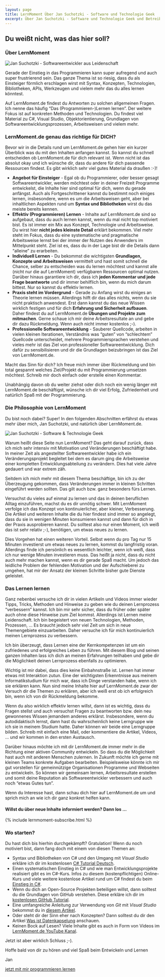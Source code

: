 ```yaml
---
layout: page
title: LernMoment Über Jan Suchotzki - Software und Technologie Geek
excerpt: Über Jan Suchotzki - Software und Technologie Geek und Betreiber von LernMoment
---
```


<section class="about" id="jan-suchotzki">
  <h2>
    Du weißt nicht, was das hier soll?
  </h2>
  <h3>
    Über LernMoment
  </h3>
  <img class="top-img" alt="Jan Suchotzki - Softwareentwickler aus Leidenschaft" src="/assets/images/jan-suchotzki-photo.jpg">

<div markdown="1">

Gerade der Einstieg in das Programmieren kann super aufregend und auch super frustrierend sein. Das ganze Thema ist so riesig, dass du als Einsteiger förmlich erschlagen wirst mit Syntax, Konzepten, Technologien, Bibliotheken, APIs, Werkzeugen und vielem mehr das du alles lernen könntest.

Auf LernMoment.de findest du Antworten zu solchen allgemeinen Fragen. Ich nenne das häufig “Das (Programmieren-)Lernen lernen”. Der weitere Fokus ist auf konkreten Methoden und Technologien. Du findest viel Material zu C#, Visual Studio, Objektorientierung, Grundlagen von Softwareentwicklungsprozessen, Arbeitsweisen und vielem mehr.

### LernMoment.de genau das richtige für DICH?

Bevor wir in die Details rund um LernMoment.de gehen hier ein kurzer Überblick was du mit den Inhalten anfangen kannst. So kannst du schnell entscheiden ob LernMoment.de für dich relevant ist. Wenn nicht ist das absolut okay und ich wünsche dir, dass du andere für dich passende Ressourcen findest. Es gibt wirklich sehr viel gutes Material da draußen :-)!

 - **Angebot für Einsteiger** - Egal ob du Programmierer, oder besser gesagt Softwareentwickler, werden möchtest oder in deiner Freizeit Programme entwickelst, die Inhalte hier sind optimal für dich, wenn du gerade anfängst. Auch als Fortgeschrittener kannst du bestimmt noch einiges lernen, insbesondere, wenn es um die Arbeitsweisen geht, aber bei inhaltlichen Aspekten rund um **Syntax und Bibliotheken** wirst du das meiste bereits kennen.
 - **Effektiv (Programmieren) Lernen** - Inhalte auf LernMoment.de sind so aufgebaut, dass du auch lernen kannst, wenn du mal nicht top motiviert bist. Es ist immer ein Mix aus Konzept, Technologie und Arbeitsweise. Du wirst hier **nicht jedes kleinste Detail** erklärt bekommen. Viel mehr steht im Fokus, dass du eine systematische und pragmatische Arbeitsweise lernst bei der immer der Nutzen des Anwenders im Mittelpunkt steht. Ziel ist es, dass du in der Lage bist dir die Details dann “alleine” zu erarbeiten.
 - **Individuell Lernen** - Du bekommst die wichtigsten **Grundlagen, Konzepte und Arbeitsweisen** vermittelt und hast somit schnell die Chance, selber zu entscheiden was du lernen möchtest und kannst alle (nicht nur die auf LernMoment) verfügbaren Ressourcen optimal nutzen. Darüber hinaus garantiere ich dir, dass ich **jeden Kommentar und jede Frage beantworte** und dir immer behilflich bin, wenn du mich darum bittest. Nur so kannst du effektiv lernen.
 - **Praxis steht im Vordergrund** - Gerade zu Anfang wirst du einiges an Theorie lernen müssen. Allerdings hilft dir das alles nichts, wenn du sie nicht praktisch anwendest. Erst dann kannst du das neue Wissen wirklich festigen und für dich **Erfahrung und Sicherheit aufbauen**. Daher findest du auf LernMoment.de **Übungen und Projekte zum mitmachen**. Gerne schaue ich mir deine Arbeitsresultate an und gebe dir dazu Rückmeldung. Wenn auch nicht immer kostenlos ;-).
 - **Professionelle Softwareentwicklung** - Sauberer Quellcode, arbeiten in vielen kleinen Iterationen, Verständnis was “guten” von “schlechtem” Quellcode unterscheidet, mehrere Programmiersprachen verstehen und vieles mehr ist das Ziel von professioneller Softwareentwicklung. Dich dafür zu sensibilisieren und dir die Grundlagen beizubringen ist das Ziel von LernMoment.de.

Macht das Sinn für dich? Ich freue mich immer über Rückmeldung und bin total gespannt welches Ziel/Projekt du mit Programmierung umsetzen möchtest. Schreib mir doch einfach oder erstelle einen Kommentar.

Unabhängig davon ob du weiter ziehst oder dich noch ein wenig länger mit LernMoment.de beschäftigst, wünsche ich dir viel Erfolg, Zufriedenheit und natürlich Spaß mit der Programmierung.

### Die Philosophie von LernMoment

Du bist noch dabei? Super! In den folgenden Abschnitten erfährst du etwas mehr über mich, Jan Suchotzki, und natürlich über LernMoment.de.

</div>

<img class="float-right-img" alt="Jan Suchotzki - Software & Technologie Geek" src="/assets/images/jan-suchotzki-garten.jpg">

<div markdown="1">

Warum heißt diese Seite nun LernMoment? Das geht darauf zurück, dass ich mich sehr intensiv mit Motivation und Veränderungen beschäftigt habe. In meiner Zeit als angestellter Softwareentwickler habe ich ein Veränderungsprojekt begleitet bei dem es darum ging die Arbeitsweise einer kompletten Entwicklungsabteilung zu verändern. Dies hat viele Jahre gedauert und war extrem zäh.

Seitdem ich mich mehr mit diesem Thema beschäftige, bin ich zu der Überzeugung gekommen, dass Veränderungen immer in kleinen Schritten eingeführt werden sollten. Das gilt auch bzw. ganz besonders fürs Lernen.

Versuchst du vieles auf einmal zu lernen und das in deinen beruflichen Alltag einzuführen, machst du es dir unnötig schwer. Mit LernMoment verfolge ich das Konzept von kontinuierlicher, aber kleiner, Verbesserung. Die Artikel und weiteren Inhalte die du hier findest sind immer so angelegt, dass du sie in wenigen Minuten konsumieren kannst und dann für dich in der Praxis ausprobieren kannst. Du solltest also nur einen Moment, ich weiß das ist sehr relativ ;-), benötigen, um etwas neues zu lernen.

Dies Vorgehen hat einen weiteren Vorteil. Selbst wenn du pro Tag nur 15 Minuten investierst um etwas neues zu lernen, kommst du langfristig voran. Allerdings finde ich persönlich es wesentlich leichter, wenn ich weiß, dass ich nur wenige Minuten investieren muss. Das heißt ja nicht, dass du nicht auch mehr machen kannst, wenn es dir gerade Spaß macht. Um jedoch das leidliche Problem der fehlenden Motivation und der Aufschieberei zu umgehen, hat mir der Ansatz der kleinen Schritte bisher gute Dienste geleistet.

### Das Lernen lernen

Ganz nebenbei versuche ich dir in vielen Artikeln und Videos immer wieder Tipps, Tricks, Methoden und Hinweise zu geben wie du deinen Lernprozess “verbessern” kannst. Ich bin mir sehr sicher, dass du früher oder später auch ohne diese Hinweise zum Ziel kommst. Allerdings ist Lernen meine Leidenschaft. Ich bin begeistert von neuen Technologien, Methoden, Prozessen, … Es braucht jedoch sehr viel Zeit um sich in neue Themengebiete einzuarbeiten. Daher versuche ich für mich kontinuierlich meinen Lernprozess zu verbessern. 

Ich bin überzeugt, dass Lernen eine der Kernkompetenzen ist um ein zufriedenes und erfolgreiches Leben zu führen. Mit diesem Blog und seinen ganzen Inhalten lass ich dich an meinen Erfahrungen teilhaben und gebe dir die Möglichkeit deinen Lernprozess ebenfalls zu optimieren. 

Wichtig ist mir dabei, dass dies keine Einbahnstraße ist. Lernen hat immer etwas mit Interaktion zutun. Eine der wichtigsten Erkenntnisse aus meinem Informatikstudium für mich war, dass ich Dinge verstanden habe, wenn ich sie erklären kann. Nun sind meine Inhalte hier auf LernMoment.de zwar der Versuch dir die Themen zu erklären, aber ich weiß erst ob ich erfolgreich bin, wenn ich von dir Rückmeldung bekomme.

Wenn du also wirklich effektiv lernen willst, dann ist es wichtig, dass du Fragen stellst und auch versuchst Fragen zu beantworten bzw. dein neu gewonnenes Wissen jemandem anderes erklärst. Insbesondere, wenn du autodidaktisch lernst, dann hast du wahrscheinlich keine Lerngruppe wie ich sie in meinem Studium hatte. Daher können wir beide eine Lerngruppe bilden. Schreib mit einfach eine Mail, oder kommentiere die Artikel, Videos, … und wir kommen in den ersten Austausch.

Darüber hinaus möchte ich mit dir LernMoment.de immer mehr in die Richtung einer aktiven Community entwickeln. So dass du die Möglichkeit hast auch mit anderen Menschen zulernen. In Zukunft möchte ich gerne mit kleinen Teams konkrete Aufgaben bearbeiten. Beispielsweise könnte ich mir gut vorstellen für gemeinnützige Organisationen Programme und Webseiten zu entwickeln. So können wir gemeinsam lernen, Arbeitsresultate erstellen und somit deine Reputation als Softwareentwickler verbessern und auch noch “etwas Gutes tun”.

Wenn du Interesse hast, dann schau dich hier auf LernMoment.de um und sprich mich an wie ich dir ganz konkret helfen kann.
</div>

<div class="subscribe-notice">
  <h4>Willst du über neue Inhalte informiert werden? Dann los ...</h4>
	{% include lernmoment-subscribe.html %}
</div>

<div markdown="1">

### Wo starten?

Du hast dich bis hierhin durchgekämpft? Gratulation! Wenn du noch motiviert bist, dann fang doch mit einem von diesen Themen an:

 - Syntax und Bibliotheken von C# und den Umgang mit *Visual Studio* erkläre ich dir im kostenlosen [C# Tutorial Deutsch](/csharp-tutorial-deutsch/).
 - Einen systematischen Einstieg in C# und wie man Entwicklungsprojekte realisiert gibt es im C#-Kurs. Infos zu diesem (kostenpflichtigen) Online-Kurs und viele weitere kostenlose Artikel rund um C# findest du beim [Einstieg in C#](/einstieg-csharp/).
 - Wenn du dich an Open-Source Projekten beteiligen willst, dann solltest du die Grundlagen von GitHub verstehen. Diese erkläre ich dir im [kostenlosen GitHub Tutorial](/alle/gratis-github-tutorial/).
 - Eine umfangreiche Anleitung zur Verwendung von *Git* mit *Visual Studio* bekommst du in [diesem Artikel](/alle/git-mit-visual-studio/).
 - Oder steht dir der Sinn eher nach Konzepten? Dann solltest du dir den Artikel [Was ist Datenkapselung](/alle/was-ist-datenkapselung/) anschauen.
 - Keinen Bock auf Lesen? Viele Inhalte gibt es auch in Form von Videos im <a href="https://www.youtube.com/channel/UC5jCUQ6IPHtQP5r4y9byCqA" target="_blank">LernMoment.de YouTube Kanal</a>.

Jetzt ist aber wirklich Schluss ;-).

Hoffe bald von dir zu hören und viel Spaß beim Entwickeln und Lernen

Jan  
</div>

  <div class="course-button-wrapper">
    <a class="button" title="Erfahre mehr über meine Kurse" href="/courses">jetzt mit mir programmieren lernen</a>
  </div>
  <div class="addthis_inline_follow_toolbox"></div>
</section>
